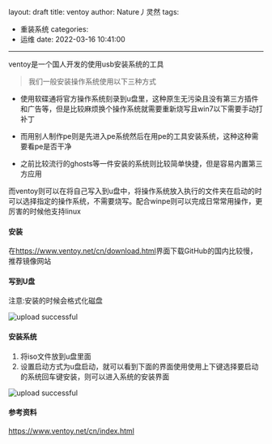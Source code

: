 layout: draft
title: ventoy
author: Nature丿灵然
tags:
  - 重装系统
categories:
  - 运维
date: 2022-03-16 10:41:00
---
ventoy是一个国人开发的使用usb安装系统的工具
<!--more-->

> 我们一般安装操作系统使用以下三种方式

- 使用软碟通将官方操作系统刻录到u盘里，这种原生无污染且没有第三方插件和广告等，但是比较麻烦换个操作系统就需要重新烧写且win7以下需要手动打补丁

- 而用别人制作pe则是先进入pe系统然后在用pe的工具安装系统，这种这种需要看pe是否干净

- 之前比较流行的ghosts等一件安装的系统则比较简单快捷，但是容易内置第三方应用

而ventoy则可以在将自己写入到u盘中，将操作系统放入执行的文件夹在启动的时可以选择指定的操作系统，不需要烧写。配合winpe则可以完成日常常用操作，更厉害的时候他支持linux

#### 安装

在<https://www.ventoy.net/cn/download.html>界面下载GitHub的国内比较慢，推荐镜像网站

#### 写到U盘

注意:安装的时候会格式化磁盘

![upload successful](/images/ventoy-1.png)

#### 安装系统

1. 将iso文件放到u盘里面
2. 设置启动方式为u盘启动，就可以看到下面的界面使用使用上下键选择要启动的系统回车键安装，则可以进入系统的安装界面

![upload successful](/images/ventoy-2.png)

#### 参考资料

<https://www.ventoy.net/cn/index.html>
